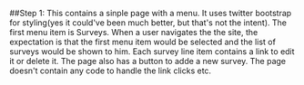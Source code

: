 ##Step 1:
This contains a sinple page with a menu. It uses twitter bootstrap for styling(yes it could've been much better, but that's not the intent). The first menu item is Surveys. When a user navigates the the site, the expectation is that the first menu item would be selected and the list of surveys would be shown to him.
Each survey line item contains a link to edit it or delete it.
The page also has a button to adde a new survey.
The page doesn't contain any code to handle the link clicks etc.